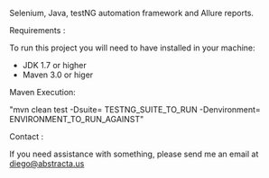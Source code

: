 Selenium, Java, testNG automation framework and Allure reports.

Requirements :

To run this project you will need to have installed in your machine:

- JDK 1.7 or higher
- Maven 3.0 or higer

Maven Execution:

"mvn clean test -Dsuite= TESTNG_SUITE_TO_RUN -Denvironment= ENVIRONMENT_TO_RUN_AGAINST"

Contact :

If you need assistance with something, please send me an email at diego@abstracta.us


